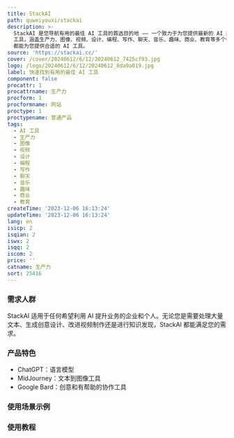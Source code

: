 ```yaml
---
title: StackAI
path: quweiyouxi/stackai
description: >-
  StackAI 是您导航有用的最佳 AI 工具的首选目的地 —— 一个致力于为您提供最新的 AI 技术的综合平台。StackAI 提供了广泛的 AI
  工具，涵盖生产力、图像、视频、设计、编程、写作、聊天、音乐、趣味、商业、教育等多个领域。无论您是想提高工作效率、改进设计、解决问题还是寻找创意灵感，StackAI
  都能为您提供合适的 AI 工具。
source: 'https://stackai.cc/'
cover: /cover/20240612/6/12/20240612_7425cf93.jpg
logo: /logo/20240612/6/12/20240612_8da9a019.jpg
label: 快速找到有用的最佳 AI 工具
component: false
procattr: 1
procattrname: 生产力
procform: 1
procformname: 网站
proctype: 1
proctypename: 普通产品
tags:
  - AI 工具
  - 生产力
  - 图像
  - 视频
  - 设计
  - 编程
  - 写作
  - 聊天
  - 音乐
  - 趣味
  - 商业
  - 教育
createTime: '2023-12-06 16:13:24'
updateTime: '2023-12-06 16:13:24'
lang: en
isicp: 2
isqian: 2
iswx: 2
isqq: 2
iscom: 2
price: ''
catname: 生产力
sort: 25416
---
```




### 需求人群
StackAI 适用于任何希望利用 AI 提升业务的企业和个人。无论您是需要处理大量文本、生成创意设计、改进视频制作还是进行知识发现，StackAI 都能满足您的需求。

### 产品特色
- ChatGPT：语言模型
- MidJourney：文本到图像工具
- Google Bard：创意和有帮助的协作工具

### 使用场景示例


### 使用教程


  

